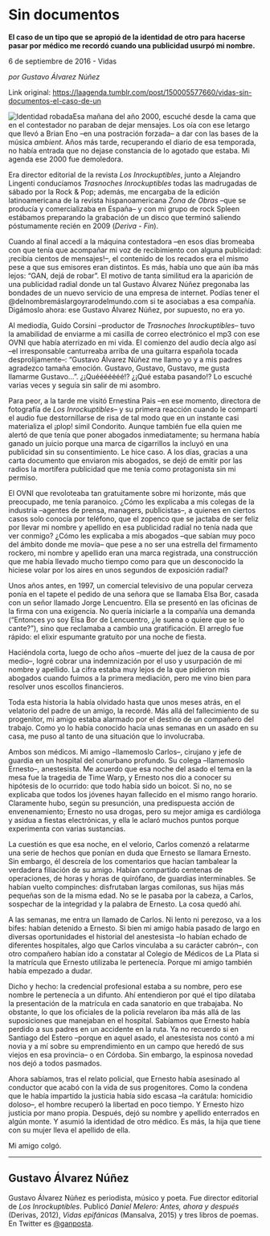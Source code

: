 # Sin documentos

**El caso de un tipo que se apropió de la identidad de otro para hacerse pasar por médico me recordó cuando una publicidad usurpó mi nombre.**

6 de septiembre de 2016 - Vidas

_por Gustavo Álvarez Núñez_

Link original: https://laagenda.tumblr.com/post/150005577660/vidas-sin-documentos-el-caso-de-un

![Identidad robada](https://64.media.tumblr.com/c2dc7aa781692ebaf47c921d41a32aae/tumblr_inline_pjzz9853GX1t6q87u_500.jpg)Esa mañana del año 2000, escuché desde la cama que en el contestador no paraban de dejar mensajes. Los oía con ese letargo que llevó a Brian Eno –en una postración forzada– a dar con las bases de la música *ambient*. Años más tarde, recuperando el diario de esa temporada, no había entrada que no dejase constancia de lo agotado que estaba. Mi agenda ese 2000 fue demoledora.

Era director editorial de la revista *Los Inrockuptibles*, junto a Alejandro Lingenti conducíamos *Trasnoches Inrockuptibles* todas las madrugadas de sábado por la Rock & Pop; además, me encargaba de la edición latinoamericana de la revista hispanoamericana *Zona de Obras* –que se producía y comercializaba en España– y con mi grupo de rock Spleen estábamos preparando la grabación de un disco que terminó saliendo póstumamente recién en 2009 (*Deriva - Fin*).

Cuando al final accedí a la máquina contestadora –en esos días bromeaba con que tenía que acompañar mi voz de recibimiento con alguna publicidad: ¡recibía cientos de mensajes!–, el contenido de los recados era el mismo pese a que sus emisores eran distintos. Es más, había uno que aún iba más lejos: “GAN, dejá de robar”. El motivo de tanta similitud era la aparición de una publicidad radial donde un tal Gustavo Álvarez Núñez pregonaba las bondades de un nuevo servicio de una empresa de internet. Podías tener el @delnombremáslargoyrarodelmundo.com si te asociabas a esa compañía. Digámoslo ahora: ese Gustavo Álvarez Núñez, por supuesto, no era yo.

Al mediodía, Guido Corsini –productor de *Trasnoches Inrockuptibles*– tuvo la amabilidad de enviarme a mi casilla de correo electrónico el mp3 con ese OVNI que había aterrizado en mi vida. El comienzo del audio decía algo así –el irresponsable canturreaba arriba de una guitarra española tocada desprolijamente–: “Gustavo Álvarez Núñez me llamo yo y a mis padres agradezco tamaña emoción. Gustavo, Gustavo, Gustavo, me gusta llamarme Gustavo…”. ¿¡Quééééééé!? ¿¡Qué estaba pasando!? Lo escuché varias veces y seguía sin salir de mi asombro.

Para peor, a la tarde me visitó Ernestina Pais –en ese momento, directora de fotografía de *Los Inrockuptibles*– y su primera reacción cuando le compartí el audio fue destornillarse de risa de tal modo que en un instante casi materializa el ¡plop! símil Condorito. Aunque también fue ella quien me alertó de que tenía que poner abogados inmediatamente; su hermana había ganado un juicio porque una marca de cigarrillos la incluyó en una publicidad sin su consentimiento. Le hice caso. A los días, gracias a una carta documento que enviaron mis abogados, se dejó de emitir por las radios la mortífera publicidad que me tenía como protagonista sin mi permiso.

El OVNI que revoloteaba tan gratuitamente sobre mi horizonte, más que preocupado, me tenía paranoico. ¿Cómo les explicaba a mis colegas de la industria –agentes de prensa, managers, publicistas–, a quienes en ciertos casos solo conocía por teléfono, que el zopenco que se jactaba de ser feliz por llevar mi nombre y apellido en esa publicidad radial no tenía nada que ver conmigo? ¿Cómo les explicaba a mis abogados –que sabían muy poco del ámbito donde me movía– que pese a no ser una estrella del firmamento rockero, mi nombre y apellido eran una marca registrada, una construcción que me había llevado mucho tiempo como para que un desconocido la hiciese volar por los aires en unos segundos de exposición radial?

Unos años antes, en 1997, un comercial televisivo de una popular cerveza ponía en el tapete el pedido de una señora que se llamaba Elsa Bor, casada con un señor llamado Jorge Lencuentro. Ella se presentó en las oficinas de la firma con una exigencia. No quería iniciarle a la compañía una demanda (“Entonces yo soy Elsa Bor de Lencuentro, ¿le suena o quiere que se lo cante?”), sino que reclamaba a cambio una gratificación. El arreglo fue rápido: el elixir espumante gratuito por una noche de fiesta.

Haciéndola corta, luego de ocho años –muerte del juez de la causa de por medio–, logré cobrar una indemnización por el uso y usurpación de mi nombre y apellido. La cifra estaba muy lejos de la que pidieron mis abogados cuando fuimos a la primera mediación, pero me vino bien para resolver unos escollos financieros.



Toda esta historia la había olvidado hasta que unos meses atrás, en el velatorio del padre de un amigo, la recordé. Más allá del fallecimiento de su progenitor, mi amigo estaba alarmado por el destino de un compañero del trabajo. Como yo lo había conocido hacía unas semanas en un asado en su casa, me puso al tanto de una situación que lo involucraba.

Ambos son médicos. Mi amigo –llamemoslo Carlos–, cirujano y jefe de guardia en un hospital del conurbano profundo. Su colega –llamemoslo Ernesto–, anestesista. Me acuerdo que esa noche del asado el tema en la mesa fue la tragedia de Time Warp, y Ernesto nos dio a conocer su hipótesis de lo ocurrido: que todo había sido un boicot. Si no, no se explicaba que todos los jóvenes hayan fallecido en el mismo rango horario. Claramente hubo, según su presunción, una predispuesta acción de envenenamiento; Ernesto no usa drogas, pero su mejor amiga es cardióloga y asidua a fiestas electrónicas, y ella le aclaró muchos puntos porque experimenta con varias sustancias.

La cuestión es que esa noche, en el velorio, Carlos comenzó a relatarme una serie de hechos que ponían en duda que Ernesto se llamara Ernesto. Sin embargo, él descreía de los comentarios que hacían tambalear la verdadera filiación de su amigo. Habían compartido centenas de operaciones, de horas y horas de quirófano, de guardias interminables. Se habían vuelto compinches: disfrutaban largas comilonas, sus hijas más pequeñas son de la misma edad. No se le pasaba por la cabeza, a Carlos, sospechar de la integridad y la palabra de Ernesto. La cosa quedó ahí.

A las semanas, me entra un llamado de Carlos. Ni lento ni perezoso, va a los bifes: habían detenido a Ernesto. Si bien mi amigo había pasado de largo en diversas oportunidades el historial del anestesista –lo habían echado de diferentes hospitales, algo que Carlos vinculaba a su carácter cabrón–, con otro compañero habían ido a constatar al Colegio de Médicos de La Plata si la matrícula que Ernesto utilizaba le pertenecía. Porque mi amigo también había empezado a dudar.

Dicho y hecho: la credencial profesional estaba a su nombre, pero ese nombre le pertenecía a un difunto. Ahí entendieron por qué el tipo dilataba la presentación de la matrícula en cada sanatorio en que trabajaba. No obstante, lo que los oficiales de la policía revelaron iba más allá de las suposiciones que manejaban en el hospital. Sabíamos que Ernesto había perdido a sus padres en un accidente en la ruta. Ya no recuerdo si en Santiago del Estero –porque en aquel asado, el anestesista nos contó a mi novia y a mí sobre su emprendimiento en un campo que heredó de sus viejos en esa provincia– o en Córdoba. Sin embargo, la espinosa novedad nos dejó a todos pasmados.

Ahora sabíamos, tras el relato policial, que Ernesto había asesinado al conductor que acabó con la vida de sus progenitores. Como la condena que le había impartido la justicia había sido escasa –la carátula: homicidio doloso–, el hombre recuperó la libertad en poco tiempo. Y Ernesto hizo justicia por mano propia. Después, dejó su nombre y apellido enterrados en algún monte. Y asumió la identidad de otro médico. Es más, la hija que tiene con su mujer lleva el apellido de ella.

Mi amigo colgó.

  




---

 Gustavo Álvarez Núñez
----------------------

 Gustavo Álvarez Núñez es periodista, músico y poeta. Fue director editorial de *Los Inrockuptibles*. Publicó *Daniel Melero: Antes, ahora y después* (Derivas, 2012), *Vidas epifánicas* (Mansalva, 2015) y tres libros de poemas. En Twitter es [@ganposta](https://twitter.com/ganposta).

